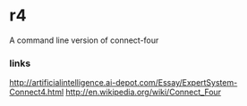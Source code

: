 r4
==

A command line version of connect-four

### links
http://artificialintelligence.ai-depot.com/Essay/ExpertSystem-Connect4.html
http://en.wikipedia.org/wiki/Connect_Four
